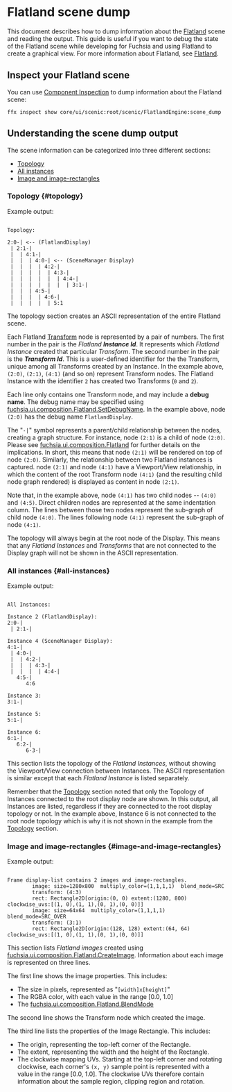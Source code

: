 # Flatland scene dump

This document describes how to dump information about the
[Flatland][glossary.flatland] scene and reading the output. This guide is useful
if you want to debug the state of the Flatland scene while developing for
Fuchsia and using Flatland to create a graphical view. For more information
about Flatland, see [Flatland][flatland-concepts].

## Inspect your Flatland scene

You can use
[Component Inspection](/docs/development/diagnostics/inspect/README.md) to dump
information about the Flatland scene:

```posix-terminal
ffx inspect show core/ui/scenic:root/scenic/FlatlandEngine:scene_dump
```

## Understanding the scene dump output

The scene information can be categorized into three different sections:

-   [Topology](#topology)
-   [All instances](#all-instances)
-   [Image and image-rectangles](#image-and-image-rectangles)

### Topology {#topology}

Example output:

```none {:.devsite-disable-click-to-copy}

Topology:

2:0-| <-- (FlatlandDisplay)
 | 2:1-|
 |  | 4:1-|
 |  |  | 4:0-| <-- (SceneManager Display)
 |  |  |  | 4:2-|
 |  |  |  |  | 4:3-|
 |  |  |  |  |  | 4:4-|
 |  |  |  |  |  |  | 3:1-|
 |  |  | 4:5-|
 |  |  |  | 4:6-|
 |  |  |  |  | 5:1

```

The topology section creates an ASCII representation of the entire Flatland
scene.

Each Flatland [Transform][glossary.transform] node is represented by a pair of
numbers. The first number in the pair is the *Flatland **Instance Id***. It
represents which *Flatland Instance* created that particular *Transform*. The
second number in the pair is the ***Transform Id***. This is a user-defined
identifier for the the Transform, unique among all Transforms created by an
Instance. In the example above, `(2:0)`, `(2:1)`, `(4:1)` (and so on) represent
Transform nodes. The Flatland Instance with the identifier `2` has created two
Transforms (`0` and `2`).

Each line only contains one Transform node, and may include a **debug name**.
The debug name may be specified using
[fuchsia.ui.composition.Flatland.SetDebugName](/sdk/fidl/fuchsia.ui.composition/flatland.fidl).
In the example above, node `(2:0)` has the debug name `FlatlandDisplay`.

The "`-|`" symbol represents a parent/child relationship between the nodes,
creating a graph structure. For instance, node `(2:1)` is a child of node
`(2:0)`. Please see
[fuchsia.ui.composition.Flatland](/sdk/fidl/fuchsia.ui.composition/flatland.fidl)
for further details on the implications. In short, this means that node `(2:1)`
will be rendered on top of node `(2:0)`. Similarly, the relationship between two
Flatland instances is captured. node `(2:1)` and node `(4:1)` have a
Viewport/View relationship, in which the content of the root Transform node
`(4:1)` (and the resulting child node graph rendered) is displayed as content in
node `(2:1)`.

Note that, in the example above, node `(4:1)` has two child nodes -- `(4:0)` and
`(4:5)`. Direct children nodes are represented at the same indentation column.
The lines between those two nodes represent the sub-graph of child node `(4:0)`.
The lines following node `(4:1)` represent the sub-graph of node `(4:1)`.

The topology will always begin at the root node of the Display. This means that
any *Flatland Instances* and *Transforms* that are not connected to the Display
graph will not be shown in the ASCII representation.

### All instances {#all-instances}

Example output:

```none {:.devsite-disable-click-to-copy}

All Instances:

Instance 2 (FlatlandDisplay):
2:0-|
 | 2:1-|

Instance 4 (SceneManager Display):
4:1-|
 | 4:0-|
 |  | 4:2-|
 |  |  | 4:3-|
 |  |  |  | 4:4-|
   4:5-|
      4:6

Instance 3:
3:1-|

Instance 5:
5:1-|

Instance 6:
6:1-|
   6:2-|
      6-3-|

```

This section lists the topology of the *Flatland Instances*, without showing the
Viewport/View connection between Instances. The ASCII representation is similar
except that each *Flatland Instance* is listed separately.

Remember that the [Topology](#topology) section noted that only the Topology of
Instances connected to the root display node are shown. In this output, all
Instances are listed, regardless if they are connected to the root display
topology or not. In the example above, Instance 6 is not connected to the root
node topology which is why it is not shown in the example from the
[Topology](#topology) section.

### Image and image-rectangles {#image-and-image-rectangles}

Example output:

```none {:.devsite-disable-click-to-copy}

Frame display-list contains 2 images and image-rectangles.
        image: size=1280x800  multiply_color=(1,1,1,1)  blend_mode=SRC
        transform: (4:3)
        rect: Rectangle2D[origin:(0, 0) extent:(1280, 800) clockwise_uvs:[(1, 0),(1, 1),(0, 1),(0, 0)]]
        image: size=64x64  multiply_color=(1,1,1,1)  blend_mode=SRC_OVER
        transform: (3:1)
        rect: Rectangle2D[origin:(128, 128) extent:(64, 64) clockwise_uvs:[(1, 0),(1, 1),(0, 1),(0, 0)]]

```

This section lists *Flatland images* created using
[fuchsia.ui.composition.Flatland.CreateImage](/sdk/fidl/fuchsia.ui.composition/flatland.fidl).
Information about each image is represented on three lines.

The first line shows the image properties. This includes:

*   The size in pixels, represented as "`[width]x[height]`"
*   The RGBA color, with each value in the range [0.0, 1.0]
*   The
    [fuchsia.ui.composition.Flatland.BlendMode](/sdk/fidl/fuchsia.ui.composition/flatland.fidl)

The second line shows the Transform node which created the image.

The third line lists the properties of the Image Rectangle. This includes:

*   The origin, representing the top-left corner of the Rectangle.
*   The extent, representing the width and the height of the Rectangle.
*   The clockwise mapping UVs. Starting at the top-left corner and rotating
    clockwise, each corner's `(x, y)` sample point is represented with a value
    in the range [0.0, 1.0]. The clockwise UVs therefore contain information
    about the sample region, clipping region and rotation.

[flatland-concepts]: /docs/concepts/ui/scenic/flatland/index.md
[glossary.flatland]: /docs/glossary/README.md#flatland
[glossary.transform]: /docs/glossary/README.md#transform
